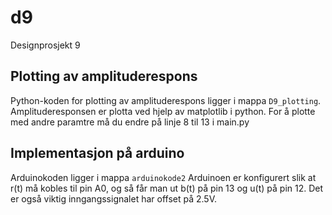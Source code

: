 ﻿# d9
Designprosjekt 9

## Plotting av amplituderespons
Python-koden for plotting av amplituderespons ligger i mappa `D9_plotting`.
Amplituderesponsen er plotta ved hjelp av matplotlib i python. For å plotte med andre paramtre må du endre på linje 8 til 13 i main.py

## Implementasjon på arduino
Arduinokoden ligger i mappa `arduinokode2`
Arduinoen er konfigurert slik at r(t) må kobles til pin A0, og så får man ut b(t) på pin 13 og u(t) på pin 12. Det er også viktig inngangssignalet har offset på 2.5V.
